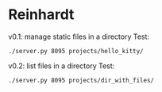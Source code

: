 Reinhardt
=========

v0.1: manage static files in a directory
Test:

    ./server.py 8095 projects/hello_kitty/

v0.2: list files in a directory
Test:

    ./server.py 8095 projects/dir_with_files/

